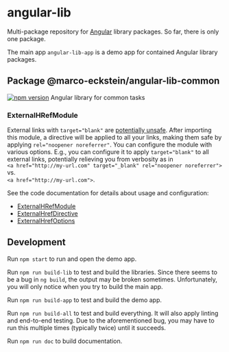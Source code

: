 # angular-lib

Multi-package repository for [Angular](https://angular.io/) library packages. So far, there is only one package.

The main app `angular-lib-app` is a demo app for contained Angular library packages.

## Package @marco-eckstein/angular-lib-common

[![npm version](https://badge.fury.io/js/%40marco-eckstein%2Fangular-lib-common.svg)](https://badge.fury.io/js/%40marco-eckstein%2Fangular-lib-common) Angular library for common tasks

### ExternalHRefModule

External links with `target="blank"` are
[potentially unsafe](https://developers.google.com/web/tools/lighthouse/audits/noopener).
After importing this module, a directive will be applied to all your links, making them
safe by applying `rel="noopener noreferrer"`.
You can configure the module with various options.
E.g., you can configure it to apply `target="blank"` to all external links, potentially
relieving you from verbosity as in\
`<a href="http://my-url.com" target="_blank" rel="noopener noreferrer">`\
vs.\
`<a href="http://my-url.com">`.

See the code documentation for details about usage and configuration:

- [ExternalHRefModule](blob/master/projects/marco-eckstein/angular-lib-common/src/lib/external-href/external-href.module.ts)
- [ExternalHrefDirective](blob/master/projects/marco-eckstein/angular-lib-common/src/lib/external-href/external-href.directive.ts)
- [ExternalHrefOptions](blob/master/projects/marco-eckstein/angular-lib-common/src/lib/external-href/external-href-options.ts)

## Development

Run `npm start` to run and open the demo app.

Run `npm run build-lib` to test and build the libraries.
Since there seems to be a bug in `ng build`, the output may be broken sometimes.
Unfortunately, you will only notice when you try to build the main app.

Run `npm run build-app` to test and build the demo app.

Run `npm run build-all` to test and build everything. It will also apply linting and end-to-end testing.
Due to the aforementioned bug, you may have to run this multiple times (typically twice) until it succeeds.

Run `npm run doc` to build documentation.
